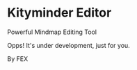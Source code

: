 Kityminder Editor
=================

Powerful Mindmap Editing Tool

Opps! It's under development, just for you.

By FEX

